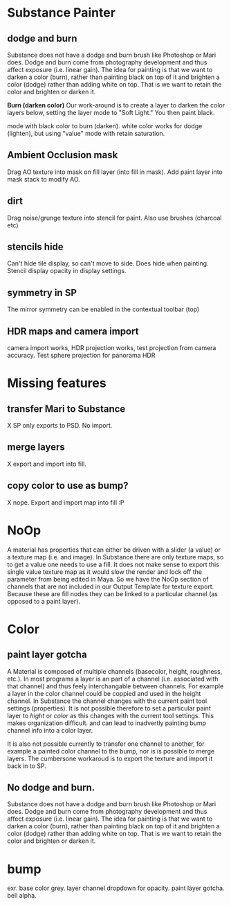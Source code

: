 # Substance Painter 

## dodge and burn
Substance does not have a dodge and burn brush like Photoshop or Mari does. Dodge and burn come from photography development and thus affect exposure (i.e. linear gain). 
The idea for painting is that we want to darken a color (burn), rather than painting black on top of it and brighten a color (dodge) rather than adding white on top. That is we want to retain the color and brighten or darken it.

**Burn (darken color)**
Our work-around is to create a layer to darken the color layers below, setting the layer mode to "Soft Light." You then paint black. 


mode with black color to burn (darken). white color works for dodge (lighten), but using "value" mode with retain saturation.

## Ambient Occlusion mask

Drag AO texture into mask on fill layer (into fill in mask). Add paint layer into mask stack to modify AO.

## dirt

Drag noise/grunge texture into stencil for paint. Also use brushes (charcoal etc) 

## stencils hide
Can't hide tile display, so can't move to side. Does hide when painting. Stencil display opacity in display settings.

## symmetry in SP 
The mirror symmetry can be enabled in the contextual toolbar (top)

## HDR maps and camera import
camera import works, HDR projection works, test projection from camera accuracy.
Test sphere projection for panorama HDR

# Missing features

## transfer Mari to Substance

X SP only exports to PSD. No import.

## merge layers
X export and import into fill. 

## copy color to use as bump?
X nope. Export and import map into fill :P


# NoOp

A material has properties that can either be driven with a slider (a value) or a texture map (i.e. and image). In Substance there are only texture maps, so to get a value one needs to use a fill. It does not make sense to export this single value texture map as it would slow the render and lock off the parameter from being edited in Maya. So we have the NoOp section of channels that are not included in our Output Template for texture export. Because these are fill nodes they can be linked to a particular channel (as opposed to a paint layer).

# Color

## paint layer gotcha
A Material is composed of multiple channels (basecolor, height, roughness, etc.). In most programs a layer is an part of a channel (i.e. associated with that channel) and thus feely interchangable between channels. For example a layer in the color channel could be coppied and used in the height channel. In Substance the channel changes with the current paint tool settings (properties). It is not possible therefore to set a particular paint layer to *hight* or *color* as this changes with the current tool settings. This makes organization difficult. and can lead to inadvertly painting bump channel info into a color layer.

It is also not possible currently to transfer one channel to another, for example a painted color channel to the bump, nor is is possible to merge layers. The cumbersone workaroud is to export the texture and import it back in to SP.

## No dodge and burn. 

Substance does not have a dodge and burn brush like Photoshop or Mari does. Dodge and burn come from photography development and thus affect exposure (i.e. linear gain). 
The idea for painting is that we want to darken a color (burn), rather than painting black on top of it and brighten a color (dodge) rather than adding white on top. That is we want to retain the color and brighten or darken it.

# bump
exr. base color grey. layer channel dropdown for opacity. paint layer gotcha. bell alpha.
